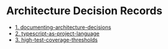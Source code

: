 # Architecture Decision Records

* [1. documenting-architecture-decisions](0001-documenting-architecture-decisions.md)
* [2. typescript-as-project-language](0002-typescript-as-project-language.md)
* [3. high-test-coverage-thresholds](0003-high-test-coverage-thresholds.md)